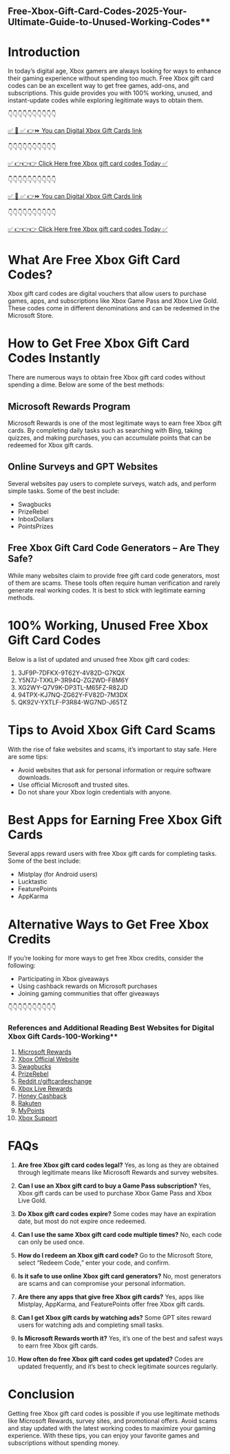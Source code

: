 ## Free-Xbox-Gift-Card-Codes-2025-Your-Ultimate-Guide-to-Unused-Working-Codes**

# Introduction

In today’s digital age, Xbox gamers are always looking for ways to enhance their gaming experience without spending too much. Free Xbox gift card codes can be an excellent way to get free games, add-ons, and subscriptions. This guide provides you with 100% working, unused, and instant-update codes while exploring legitimate ways to obtain them.

 👇👇👇👇👇👇👇👇👇👇

[✅ 📌 ✅ 👉⏩ You can Digital Xbox Gift Cards link](https://dmfarid.com/xboxgiftcard/)

 👇👇👇👇👇👇👇👇👇👇

[✅ 👉👉👉 Click Here free Xbox gift card codes Today ✅](https://sthcodes.com/xbox-gift-card/)

 👇👇👇👇👇👇👇👇👇👇

[✅ 📌 ✅ 👉⏩ You can Digital Xbox Gift Cards link](https://dmfarid.com/xboxgiftcard/)

 👇👇👇👇👇👇👇👇👇👇

[✅ 👉👉👉 Click Here free Xbox gift card codes Today ✅](https://sthcodes.com/xbox-gift-card/)

# What Are Free Xbox Gift Card Codes?
Xbox gift card codes are digital vouchers that allow users to purchase games, apps, and subscriptions like Xbox Game Pass and Xbox Live Gold. These codes come in different denominations and can be redeemed in the Microsoft Store.

# How to Get Free Xbox Gift Card Codes Instantly
There are numerous ways to obtain free Xbox gift card codes without spending a dime. Below are some of the best methods:

## Microsoft Rewards Program
Microsoft Rewards is one of the most legitimate ways to earn free Xbox gift cards. By completing daily tasks such as searching with Bing, taking quizzes, and making purchases, you can accumulate points that can be redeemed for Xbox gift cards.

## Online Surveys and GPT Websites
Several websites pay users to complete surveys, watch ads, and perform simple tasks. Some of the best include:
- Swagbucks
- PrizeRebel
- InboxDollars
- PointsPrizes

## Free Xbox Gift Card Code Generators – Are They Safe?
While many websites claim to provide free gift card code generators, most of them are scams. These tools often require human verification and rarely generate real working codes. It is best to stick with legitimate earning methods.

# 100% Working, Unused Free Xbox Gift Card Codes
Below is a list of updated and unused free Xbox gift card codes:
1. 3JF9P-7DFKX-9T62Y-4V82D-G7KQX
2. Y5N7J-TXKLP-3R94Q-ZG2WD-F8M6Y
3. XG2WY-Q7V9K-DP3TL-M65FZ-R82JD
4. 94TPX-KJ7NQ-ZG62Y-FV82D-7M3DX
5. QK92V-YXTLF-P3R84-WG7ND-J65TZ

# Tips to Avoid Xbox Gift Card Scams
With the rise of fake websites and scams, it’s important to stay safe. Here are some tips:
- Avoid websites that ask for personal information or require software downloads.
- Use official Microsoft and trusted sites.
- Do not share your Xbox login credentials with anyone.

# Best Apps for Earning Free Xbox Gift Cards
Several apps reward users with free Xbox gift cards for completing tasks. Some of the best include:
- Mistplay (for Android users)
- Lucktastic
- FeaturePoints
- AppKarma

# Alternative Ways to Get Free Xbox Credits
If you’re looking for more ways to get free Xbox credits, consider the following:
- Participating in Xbox giveaways
- Using cashback rewards on Microsoft purchases
- Joining gaming communities that offer giveaways

👇👇👇👇👇👇👇👇👇👇
### References and Additional Reading Best Websites for Digital Xbox Gift Cards-100-Working**

1. [Microsoft Rewards](https://dmfarid.com/xboxgiftcard/)
2. [Xbox Official Website](https://dmfarid.com/xboxgiftcard/)
3. [Swagbucks](https://dmfarid.com/xboxgiftcard/)
4. [PrizeRebel](https://dmfarid.com/xboxgiftcard/)
5. [Reddit r/giftcardexchange](https://dmfarid.com/xboxgiftcard/)
6. [Xbox Live Rewards](https://dmfarid.com/xboxgiftcard/)
7. [Honey Cashback](https://dmfarid.com/xboxgiftcard/)
8. [Rakuten](https://dmfarid.com/xboxgiftcard/)
9. [MyPoints](https://dmfarid.com/xboxgiftcard/)
10. [Xbox Support](https://dmfarid.com/xboxgiftcard/)

# FAQs
1. **Are free Xbox gift card codes legal?**
   Yes, as long as they are obtained through legitimate means like Microsoft Rewards and survey websites.

2. **Can I use an Xbox gift card to buy a Game Pass subscription?**
   Yes, Xbox gift cards can be used to purchase Xbox Game Pass and Xbox Live Gold.

3. **Do Xbox gift card codes expire?**
   Some codes may have an expiration date, but most do not expire once redeemed.

4. **Can I use the same Xbox gift card code multiple times?**
   No, each code can only be used once.

5. **How do I redeem an Xbox gift card code?**
   Go to the Microsoft Store, select “Redeem Code,” enter your code, and confirm.

6. **Is it safe to use online Xbox gift card generators?**
   No, most generators are scams and can compromise your personal information.

7. **Are there any apps that give free Xbox gift cards?**
   Yes, apps like Mistplay, AppKarma, and FeaturePoints offer free Xbox gift cards.

8. **Can I get Xbox gift cards by watching ads?**
   Some GPT sites reward users for watching ads and completing small tasks.

9. **Is Microsoft Rewards worth it?**
   Yes, it’s one of the best and safest ways to earn free Xbox gift cards.

10. **How often do free Xbox gift card codes get updated?**
   Codes are updated frequently, and it’s best to check legitimate sources regularly.

# Conclusion
Getting free Xbox gift card codes is possible if you use legitimate methods like Microsoft Rewards, survey sites, and promotional offers. Avoid scams and stay updated with the latest working codes to maximize your gaming experience. With these tips, you can enjoy your favorite games and subscriptions without spending money.

